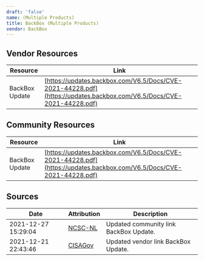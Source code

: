 ```yaml
---
draft: 'false'
name: (Multiple Products)
title: BackBox (Multiple Products)
vendor: BackBox
---
```


## Vendor Resources
| Resource | Link |
| --- | --- |
| BackBox Update | [https://updates.backbox.com/V6.5/Docs/CVE-2021-44228.pdf](https://updates.backbox.com/V6.5/Docs/CVE-2021-44228.pdf) |

## Community Resources
| Resource | Link |
| --- | --- |
| BackBox Update | [https://updates.backbox.com/V6.5/Docs/CVE-2021-44228.pdf](https://updates.backbox.com/V6.5/Docs/CVE-2021-44228.pdf) |


## Sources
| Date | Attribution | Description |
| --- | --- | --- |
| 2021-12-27 15:29:04 | [NCSC-NL](https://github.com/NCSC-NL/log4shell/blob/main/software/README.md) | Updated community link BackBox Update.  |
| 2021-12-21 22:43:46 | [CISAGov](https://raw.githubusercontent.com/cisagov/log4j-affected-db/develop/README.md) | Updated vendor link BackBox Update.  |
